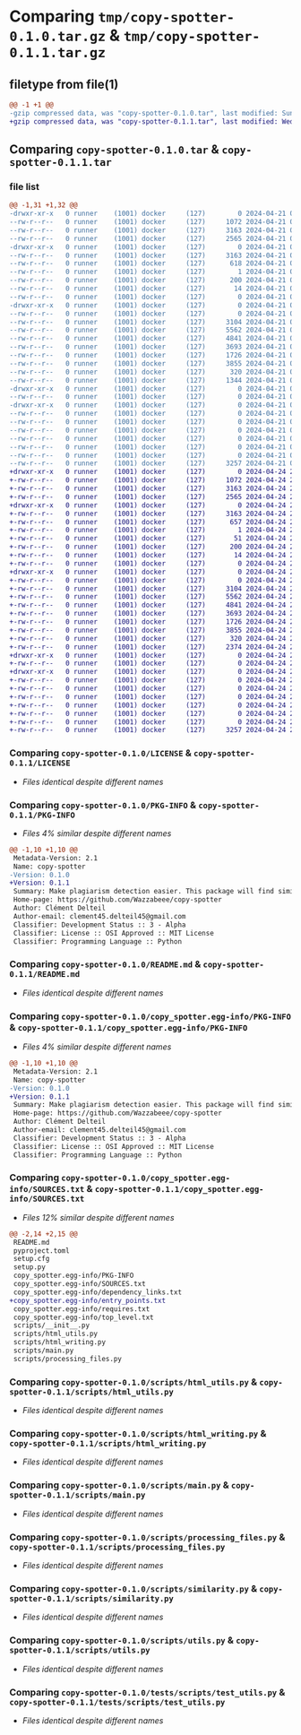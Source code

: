# Comparing `tmp/copy-spotter-0.1.0.tar.gz` & `tmp/copy-spotter-0.1.1.tar.gz`

## filetype from file(1)

```diff
@@ -1 +1 @@
-gzip compressed data, was "copy-spotter-0.1.0.tar", last modified: Sun Apr 21 09:49:29 2024, max compression
+gzip compressed data, was "copy-spotter-0.1.1.tar", last modified: Wed Apr 24 20:04:14 2024, max compression
```

## Comparing `copy-spotter-0.1.0.tar` & `copy-spotter-0.1.1.tar`

### file list

```diff
@@ -1,31 +1,32 @@
-drwxr-xr-x   0 runner    (1001) docker     (127)        0 2024-04-21 09:49:29.341783 copy-spotter-0.1.0/
--rw-r--r--   0 runner    (1001) docker     (127)     1072 2024-04-21 09:49:14.000000 copy-spotter-0.1.0/LICENSE
--rw-r--r--   0 runner    (1001) docker     (127)     3163 2024-04-21 09:49:29.341783 copy-spotter-0.1.0/PKG-INFO
--rw-r--r--   0 runner    (1001) docker     (127)     2565 2024-04-21 09:49:14.000000 copy-spotter-0.1.0/README.md
-drwxr-xr-x   0 runner    (1001) docker     (127)        0 2024-04-21 09:49:29.341783 copy-spotter-0.1.0/copy_spotter.egg-info/
--rw-r--r--   0 runner    (1001) docker     (127)     3163 2024-04-21 09:49:29.000000 copy-spotter-0.1.0/copy_spotter.egg-info/PKG-INFO
--rw-r--r--   0 runner    (1001) docker     (127)      618 2024-04-21 09:49:29.000000 copy-spotter-0.1.0/copy_spotter.egg-info/SOURCES.txt
--rw-r--r--   0 runner    (1001) docker     (127)        1 2024-04-21 09:49:29.000000 copy-spotter-0.1.0/copy_spotter.egg-info/dependency_links.txt
--rw-r--r--   0 runner    (1001) docker     (127)      200 2024-04-21 09:49:29.000000 copy-spotter-0.1.0/copy_spotter.egg-info/requires.txt
--rw-r--r--   0 runner    (1001) docker     (127)       14 2024-04-21 09:49:29.000000 copy-spotter-0.1.0/copy_spotter.egg-info/top_level.txt
--rw-r--r--   0 runner    (1001) docker     (127)        0 2024-04-21 09:49:14.000000 copy-spotter-0.1.0/pyproject.toml
-drwxr-xr-x   0 runner    (1001) docker     (127)        0 2024-04-21 09:49:29.341783 copy-spotter-0.1.0/scripts/
--rw-r--r--   0 runner    (1001) docker     (127)        0 2024-04-21 09:49:14.000000 copy-spotter-0.1.0/scripts/__init__.py
--rw-r--r--   0 runner    (1001) docker     (127)     3104 2024-04-21 09:49:14.000000 copy-spotter-0.1.0/scripts/html_utils.py
--rw-r--r--   0 runner    (1001) docker     (127)     5562 2024-04-21 09:49:14.000000 copy-spotter-0.1.0/scripts/html_writing.py
--rw-r--r--   0 runner    (1001) docker     (127)     4841 2024-04-21 09:49:14.000000 copy-spotter-0.1.0/scripts/main.py
--rw-r--r--   0 runner    (1001) docker     (127)     3693 2024-04-21 09:49:14.000000 copy-spotter-0.1.0/scripts/processing_files.py
--rw-r--r--   0 runner    (1001) docker     (127)     1726 2024-04-21 09:49:14.000000 copy-spotter-0.1.0/scripts/similarity.py
--rw-r--r--   0 runner    (1001) docker     (127)     3855 2024-04-21 09:49:14.000000 copy-spotter-0.1.0/scripts/utils.py
--rw-r--r--   0 runner    (1001) docker     (127)      320 2024-04-21 09:49:29.341783 copy-spotter-0.1.0/setup.cfg
--rw-r--r--   0 runner    (1001) docker     (127)     1344 2024-04-21 09:49:14.000000 copy-spotter-0.1.0/setup.py
-drwxr-xr-x   0 runner    (1001) docker     (127)        0 2024-04-21 09:49:29.341783 copy-spotter-0.1.0/tests/
--rw-r--r--   0 runner    (1001) docker     (127)        0 2024-04-21 09:49:14.000000 copy-spotter-0.1.0/tests/__init__.py
-drwxr-xr-x   0 runner    (1001) docker     (127)        0 2024-04-21 09:49:29.341783 copy-spotter-0.1.0/tests/scripts/
--rw-r--r--   0 runner    (1001) docker     (127)        0 2024-04-21 09:49:14.000000 copy-spotter-0.1.0/tests/scripts/__init__.py
--rw-r--r--   0 runner    (1001) docker     (127)        0 2024-04-21 09:49:14.000000 copy-spotter-0.1.0/tests/scripts/test_html_utils.py
--rw-r--r--   0 runner    (1001) docker     (127)        0 2024-04-21 09:49:14.000000 copy-spotter-0.1.0/tests/scripts/test_html_writing.py
--rw-r--r--   0 runner    (1001) docker     (127)        0 2024-04-21 09:49:14.000000 copy-spotter-0.1.0/tests/scripts/test_main.py
--rw-r--r--   0 runner    (1001) docker     (127)        0 2024-04-21 09:49:14.000000 copy-spotter-0.1.0/tests/scripts/test_processing_files.py
--rw-r--r--   0 runner    (1001) docker     (127)        0 2024-04-21 09:49:14.000000 copy-spotter-0.1.0/tests/scripts/test_similarity.py
--rw-r--r--   0 runner    (1001) docker     (127)     3257 2024-04-21 09:49:14.000000 copy-spotter-0.1.0/tests/scripts/test_utils.py
+drwxr-xr-x   0 runner    (1001) docker     (127)        0 2024-04-24 20:04:14.825332 copy-spotter-0.1.1/
+-rw-r--r--   0 runner    (1001) docker     (127)     1072 2024-04-24 20:03:53.000000 copy-spotter-0.1.1/LICENSE
+-rw-r--r--   0 runner    (1001) docker     (127)     3163 2024-04-24 20:04:14.825332 copy-spotter-0.1.1/PKG-INFO
+-rw-r--r--   0 runner    (1001) docker     (127)     2565 2024-04-24 20:03:53.000000 copy-spotter-0.1.1/README.md
+drwxr-xr-x   0 runner    (1001) docker     (127)        0 2024-04-24 20:04:14.825332 copy-spotter-0.1.1/copy_spotter.egg-info/
+-rw-r--r--   0 runner    (1001) docker     (127)     3163 2024-04-24 20:04:14.000000 copy-spotter-0.1.1/copy_spotter.egg-info/PKG-INFO
+-rw-r--r--   0 runner    (1001) docker     (127)      657 2024-04-24 20:04:14.000000 copy-spotter-0.1.1/copy_spotter.egg-info/SOURCES.txt
+-rw-r--r--   0 runner    (1001) docker     (127)        1 2024-04-24 20:04:14.000000 copy-spotter-0.1.1/copy_spotter.egg-info/dependency_links.txt
+-rw-r--r--   0 runner    (1001) docker     (127)       51 2024-04-24 20:04:14.000000 copy-spotter-0.1.1/copy_spotter.egg-info/entry_points.txt
+-rw-r--r--   0 runner    (1001) docker     (127)      200 2024-04-24 20:04:14.000000 copy-spotter-0.1.1/copy_spotter.egg-info/requires.txt
+-rw-r--r--   0 runner    (1001) docker     (127)       14 2024-04-24 20:04:14.000000 copy-spotter-0.1.1/copy_spotter.egg-info/top_level.txt
+-rw-r--r--   0 runner    (1001) docker     (127)        0 2024-04-24 20:03:53.000000 copy-spotter-0.1.1/pyproject.toml
+drwxr-xr-x   0 runner    (1001) docker     (127)        0 2024-04-24 20:04:14.825332 copy-spotter-0.1.1/scripts/
+-rw-r--r--   0 runner    (1001) docker     (127)        0 2024-04-24 20:03:53.000000 copy-spotter-0.1.1/scripts/__init__.py
+-rw-r--r--   0 runner    (1001) docker     (127)     3104 2024-04-24 20:03:53.000000 copy-spotter-0.1.1/scripts/html_utils.py
+-rw-r--r--   0 runner    (1001) docker     (127)     5562 2024-04-24 20:03:53.000000 copy-spotter-0.1.1/scripts/html_writing.py
+-rw-r--r--   0 runner    (1001) docker     (127)     4841 2024-04-24 20:03:53.000000 copy-spotter-0.1.1/scripts/main.py
+-rw-r--r--   0 runner    (1001) docker     (127)     3693 2024-04-24 20:03:53.000000 copy-spotter-0.1.1/scripts/processing_files.py
+-rw-r--r--   0 runner    (1001) docker     (127)     1726 2024-04-24 20:03:53.000000 copy-spotter-0.1.1/scripts/similarity.py
+-rw-r--r--   0 runner    (1001) docker     (127)     3855 2024-04-24 20:03:53.000000 copy-spotter-0.1.1/scripts/utils.py
+-rw-r--r--   0 runner    (1001) docker     (127)      320 2024-04-24 20:04:14.829331 copy-spotter-0.1.1/setup.cfg
+-rw-r--r--   0 runner    (1001) docker     (127)     2374 2024-04-24 20:03:53.000000 copy-spotter-0.1.1/setup.py
+drwxr-xr-x   0 runner    (1001) docker     (127)        0 2024-04-24 20:04:14.825332 copy-spotter-0.1.1/tests/
+-rw-r--r--   0 runner    (1001) docker     (127)        0 2024-04-24 20:03:53.000000 copy-spotter-0.1.1/tests/__init__.py
+drwxr-xr-x   0 runner    (1001) docker     (127)        0 2024-04-24 20:04:14.825332 copy-spotter-0.1.1/tests/scripts/
+-rw-r--r--   0 runner    (1001) docker     (127)        0 2024-04-24 20:03:53.000000 copy-spotter-0.1.1/tests/scripts/__init__.py
+-rw-r--r--   0 runner    (1001) docker     (127)        0 2024-04-24 20:03:53.000000 copy-spotter-0.1.1/tests/scripts/test_html_utils.py
+-rw-r--r--   0 runner    (1001) docker     (127)        0 2024-04-24 20:03:53.000000 copy-spotter-0.1.1/tests/scripts/test_html_writing.py
+-rw-r--r--   0 runner    (1001) docker     (127)        0 2024-04-24 20:03:53.000000 copy-spotter-0.1.1/tests/scripts/test_main.py
+-rw-r--r--   0 runner    (1001) docker     (127)        0 2024-04-24 20:03:53.000000 copy-spotter-0.1.1/tests/scripts/test_processing_files.py
+-rw-r--r--   0 runner    (1001) docker     (127)        0 2024-04-24 20:03:53.000000 copy-spotter-0.1.1/tests/scripts/test_similarity.py
+-rw-r--r--   0 runner    (1001) docker     (127)     3257 2024-04-24 20:03:53.000000 copy-spotter-0.1.1/tests/scripts/test_utils.py
```

### Comparing `copy-spotter-0.1.0/LICENSE` & `copy-spotter-0.1.1/LICENSE`

 * *Files identical despite different names*

### Comparing `copy-spotter-0.1.0/PKG-INFO` & `copy-spotter-0.1.1/PKG-INFO`

 * *Files 4% similar despite different names*

```diff
@@ -1,10 +1,10 @@
 Metadata-Version: 2.1
 Name: copy-spotter
-Version: 0.1.0
+Version: 0.1.1
 Summary: Make plagiarism detection easier. This package will find similar sentences between given files and highlight them in a side by side comparison.
 Home-page: https://github.com/Wazzabeee/copy-spotter
 Author: Clément Delteil
 Author-email: clement45.delteil45@gmail.com
 Classifier: Development Status :: 3 - Alpha
 Classifier: License :: OSI Approved :: MIT License
 Classifier: Programming Language :: Python
```

### Comparing `copy-spotter-0.1.0/README.md` & `copy-spotter-0.1.1/README.md`

 * *Files identical despite different names*

### Comparing `copy-spotter-0.1.0/copy_spotter.egg-info/PKG-INFO` & `copy-spotter-0.1.1/copy_spotter.egg-info/PKG-INFO`

 * *Files 4% similar despite different names*

```diff
@@ -1,10 +1,10 @@
 Metadata-Version: 2.1
 Name: copy-spotter
-Version: 0.1.0
+Version: 0.1.1
 Summary: Make plagiarism detection easier. This package will find similar sentences between given files and highlight them in a side by side comparison.
 Home-page: https://github.com/Wazzabeee/copy-spotter
 Author: Clément Delteil
 Author-email: clement45.delteil45@gmail.com
 Classifier: Development Status :: 3 - Alpha
 Classifier: License :: OSI Approved :: MIT License
 Classifier: Programming Language :: Python
```

### Comparing `copy-spotter-0.1.0/copy_spotter.egg-info/SOURCES.txt` & `copy-spotter-0.1.1/copy_spotter.egg-info/SOURCES.txt`

 * *Files 12% similar despite different names*

```diff
@@ -2,14 +2,15 @@
 README.md
 pyproject.toml
 setup.cfg
 setup.py
 copy_spotter.egg-info/PKG-INFO
 copy_spotter.egg-info/SOURCES.txt
 copy_spotter.egg-info/dependency_links.txt
+copy_spotter.egg-info/entry_points.txt
 copy_spotter.egg-info/requires.txt
 copy_spotter.egg-info/top_level.txt
 scripts/__init__.py
 scripts/html_utils.py
 scripts/html_writing.py
 scripts/main.py
 scripts/processing_files.py
```

### Comparing `copy-spotter-0.1.0/scripts/html_utils.py` & `copy-spotter-0.1.1/scripts/html_utils.py`

 * *Files identical despite different names*

### Comparing `copy-spotter-0.1.0/scripts/html_writing.py` & `copy-spotter-0.1.1/scripts/html_writing.py`

 * *Files identical despite different names*

### Comparing `copy-spotter-0.1.0/scripts/main.py` & `copy-spotter-0.1.1/scripts/main.py`

 * *Files identical despite different names*

### Comparing `copy-spotter-0.1.0/scripts/processing_files.py` & `copy-spotter-0.1.1/scripts/processing_files.py`

 * *Files identical despite different names*

### Comparing `copy-spotter-0.1.0/scripts/similarity.py` & `copy-spotter-0.1.1/scripts/similarity.py`

 * *Files identical despite different names*

### Comparing `copy-spotter-0.1.0/scripts/utils.py` & `copy-spotter-0.1.1/scripts/utils.py`

 * *Files identical despite different names*

### Comparing `copy-spotter-0.1.0/tests/scripts/test_utils.py` & `copy-spotter-0.1.1/tests/scripts/test_utils.py`

 * *Files identical despite different names*

